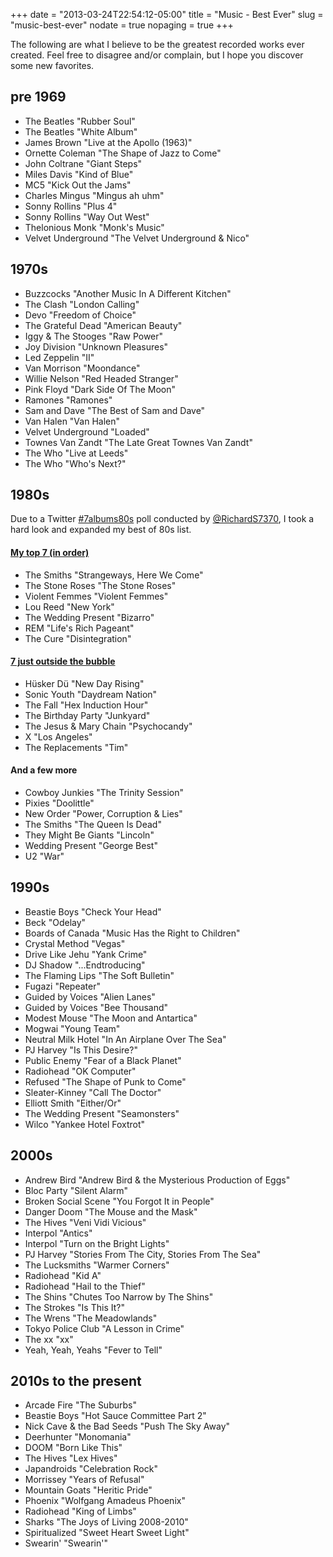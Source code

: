 +++
date = "2013-03-24T22:54:12-05:00"
title = "Music - Best Ever"
slug = "music-best-ever"
nodate = true
nopaging = true
+++

The following are what I believe to be the greatest recorded works ever created. Feel free to disagree and/or complain, but I hope you discover some new favorites.

## pre 1969

<ul>
<li>The Beatles "Rubber Soul"</li>
<li>The Beatles "White Album"</li>
<li>James Brown "Live at the Apollo (1963)"</li>
<li>Ornette Coleman "The Shape of Jazz to Come"</li>
<li>John Coltrane "Giant Steps"</li>
<li>Miles Davis "Kind of Blue"</li>
<li>MC5 "Kick Out the Jams"</li>
<li>Charles Mingus "Mingus ah uhm"</li>
<li>Sonny Rollins "Plus 4"</li>
<li>Sonny Rollins "Way Out West"</li>
<li>Thelonious Monk "Monk's Music"</li>
<li>Velvet Underground "The Velvet Underground &amp; Nico"</li>
</ul>

## 1970s

<ul>
<li>Buzzcocks "Another Music In A Different Kitchen"</li>
<li>The Clash "London Calling"</li>
<li>Devo "Freedom of Choice"</li>
<li>The Grateful Dead "American Beauty"</li>
<li>Iggy &amp; The Stooges "Raw Power"</li>
<li>Joy Division "Unknown Pleasures"</li>
<li>Led Zeppelin "II"</li>
<li>Van Morrison "Moondance"</li>
<li>Willie Nelson "Red Headed Stranger"</li>
<li>Pink Floyd "Dark Side Of The Moon"</li>
<li>Ramones "Ramones"</li>
<li>Sam and Dave "The Best of Sam and Dave"</li>
<li>Van Halen "Van Halen"</li>
<li>Velvet Underground "Loaded"</li>
<li>Townes Van Zandt "The Late Great Townes Van Zandt"</li>
<li>The Who "Live at Leeds"</li>
<li>The Who "Who's Next?"</li>
</ul>

## 1980s

Due to a Twitter [#7albums80s](https://twitter.com/RichardS7370/status/1300455982057902080) poll conducted by [@RichardS7370](https://twitter.com/RichardS7370), I took a hard look and expanded my best of 80s list. 

#### [My top 7 (in order)](https://twitter.com/fak3r/status/1301968232308527104)

<ul>
<li>The Smiths "Strangeways, Here We Come"</li>
<li>The Stone Roses "The Stone Roses"</li>
<li>Violent Femmes "Violent Femmes"</li>
<li>Lou Reed "New York"</li>
<li>The Wedding Present "Bizarro"</li>
<li>REM "Life's Rich Pageant"</li>
<li>The Cure "Disintegration"</li>
</ul>

#### [7 just outside the bubble](https://twitter.com/fak3r/status/1301968470389796865)

<ul>
<li>Hüsker Dü "New Day Rising"</li>
<li>Sonic Youth "Daydream Nation"</li>
<li>The Fall "Hex Induction Hour"</li>
<li>The Birthday Party "Junkyard"</li>
<li>The Jesus & Mary Chain "Psychocandy"</li>
<li>X "Los Angeles"</li>
<li>The Replacements "Tim"</li>
</ul>

#### And a few more

<ul>
<li>Cowboy Junkies "The Trinity Session"</li>
<li>Pixies "Doolittle"</li>
<li>New Order "Power, Corruption & Lies"</li>
<li>The Smiths "The Queen Is Dead"</li>
<li>They Might Be Giants "Lincoln"</li>
<li>Wedding Present "George Best"</li>
<li>U2 "War"</li>
</ul>

## 1990s

<ul>
<li>Beastie Boys "Check Your Head"</li>
<li>Beck "Odelay"</li>
<li>Boards of Canada "Music Has the Right to Children"</li>
<li>Crystal Method "Vegas"</li>
<li>Drive Like Jehu "Yank Crime"</li>
<li>DJ Shadow "...Endtroducing"</li>
<li>The Flaming Lips "The Soft Bulletin"</li>
<li>Fugazi "Repeater"</li>
<li>Guided by Voices "Alien Lanes"</li>
<li>Guided by Voices "Bee Thousand"</li>
<li>Modest Mouse "The Moon and Antartica"</li>
<li>Mogwai "Young Team"</li>
<li>Neutral Milk Hotel "In An Airplane Over The Sea"</li>
<li>PJ Harvey "Is This Desire?"</li>
<li>Public Enemy "Fear of a Black Planet"</li>
<li>Radiohead "OK Computer"</li>
<li>Refused "The Shape of Punk to Come"</li>
<li>Sleater-Kinney "Call The Doctor"</li>
<li>Elliott Smith "Either/Or"</li>
<li>The Wedding Present "Seamonsters"</li>
<li>Wilco "Yankee Hotel Foxtrot"</li>
</ul>

## 2000s

<ul>
<li>Andrew Bird "Andrew Bird &amp; the Mysterious Production of Eggs"</li>
<li>Bloc Party "Silent Alarm"</li>
<li>Broken Social Scene "You Forgot It in People"</li>
<li>Danger Doom "The Mouse and the Mask"</li>
<li>The Hives "Veni Vidi Vicious"</li>
<li>Interpol "Antics"</li>
<li>Interpol "Turn on the Bright Lights"</li>
<li>PJ Harvey "Stories From The City, Stories From The Sea"</li>
<li>The Lucksmiths "Warmer Corners"</li>
<li>Radiohead "Kid A"</li>
<li>Radiohead "Hail to the Thief"</li>
<li>The Shins "Chutes Too Narrow by The Shins"</li>
<li>The Strokes "Is This It?"</li>
<li>The Wrens "The Meadowlands"</li>
<li>Tokyo Police Club "A Lesson in Crime"</li>
<li>The xx "xx"</li>
<li>Yeah, Yeah, Yeahs "Fever to Tell"</li>
</ul>

## 2010s to the present

<ul>
<li>Arcade Fire "The Suburbs"</li>
<li>Beastie Boys "Hot Sauce Committee Part 2"</li>
<li>Nick Cave & the Bad Seeds "Push The Sky Away"</li>
<li>Deerhunter "Monomania"</li>
<li>DOOM "Born Like This"</li>
<li>The Hives "Lex Hives"</li>
<li>Japandroids "Celebration Rock"</li>
<li>Morrissey "Years of Refusal"</li>
<li>Mountain Goats "Heritic Pride"</li>
<li>Phoenix "Wolfgang Amadeus Phoenix"</li>
<li>Radiohead "King of Limbs"</li>
<li>Sharks "The Joys of Living 2008-2010"</li>
<li>Spiritualized "Sweet Heart Sweet Light"</li>
<li>Swearin' "Swearin'"</li>
</ul>
